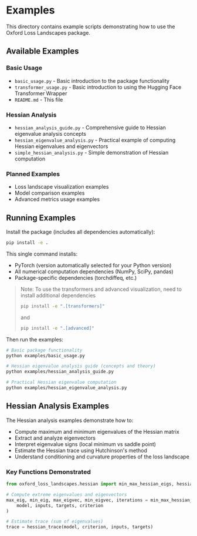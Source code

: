 # Examples

This directory contains example scripts demonstrating how to use the Oxford Loss Landscapes package.

## Available Examples

### Basic Usage

- `basic_usage.py` - Basic introduction to the package functionality
- `transformer_usage.py` - Basic introduction to using the Hugging Face Transformer Wrapper
- `README.md` - This file

### Hessian Analysis  

- `hessian_analysis_guide.py` - Comprehensive guide to Hessian eigenvalue analysis concepts
- `hessian_eigenvalue_analysis.py` - Practical example of computing Hessian eigenvalues and eigenvectors
- `simple_hessian_analysis.py` - Simple demonstration of Hessian computation

### Planned Examples

- Loss landscape visualization examples
- Model comparison examples  
- Advanced metrics usage examples

## Running Examples

Install the package (includes all dependencies automatically):

```bash
pip install -e .
```

This single command installs:

- PyTorch (version automatically selected for your Python version)  
- All numerical computation dependencies (NumPy, SciPy, pandas)
- Package-specific dependencies (torchdiffeq, etc.)

> Note: To use the transformers and advanced visualization, need to install additional dependencies
>
> ```bash
> pip install -e ".[transformers]"
> ```
>
> and
>
>```bash
> pip install -e ".[advanced]"
> ```

Then run the examples:

```bash
# Basic package functionality
python examples/basic_usage.py

# Hessian eigenvalue analysis guide (concepts and theory)
python examples/hessian_analysis_guide.py

# Practical Hessian eigenvalue computation
python examples/hessian_eigenvalue_analysis.py
```

## Hessian Analysis Examples

The Hessian analysis examples demonstrate how to:

- Compute maximum and minimum eigenvalues of the Hessian matrix
- Extract and analyze eigenvectors  
- Interpret eigenvalue signs (local minimum vs saddle point)
- Estimate the Hessian trace using Hutchinson's method
- Understand conditioning and curvature properties of the loss landscape

### Key Functions Demonstrated

```python
from oxford_loss_landscapes.hessian import min_max_hessian_eigs, hessian_trace

# Compute extreme eigenvalues and eigenvectors
max_eig, min_eig, max_eigvec, min_eigvec, iterations = min_max_hessian_eigs(
    model, inputs, targets, criterion
)

# Estimate trace (sum of eigenvalues)
trace = hessian_trace(model, criterion, inputs, targets)
```
